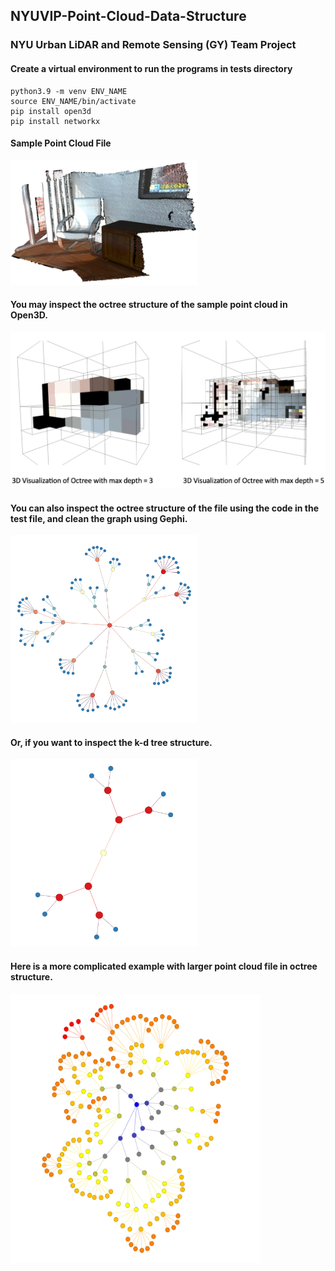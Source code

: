 ## NYUVIP-Point-Cloud-Data-Structure
### NYU Urban LiDAR and Remote Sensing (GY) Team Project

#### Create a virtual environment to run the programs in tests directory
```
python3.9 -m venv ENV_NAME
source ENV_NAME/bin/activate
pip install open3d
pip install networkx
```

#### Sample Point Cloud File
<img src="images/sample_data.png" width="300" height="200">

#### You may inspect the octree structure of the sample point cloud in Open3D.
<img src="images/test0_octree.png" width="550" height="250">

#### You can also inspect the octree structure of the file using the code in the test file, and clean the graph using Gephi.
<img src="images/test2_gephi_octree.png" width="300" height="300">

#### Or, if you want to inspect the k-d tree structure.
<img src="images/test2_gephi_kdtree.png" width="300" height="300">

#### Here is a  more complicated example with larger point cloud file in octree structure.
<img src="gephis/octree-cleaned/streetlight_chunked_octree.png" width="400" height="430">